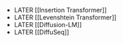 - LATER [[Insertion Transformer]]
- LATER [[Levenshtein Transformer]]
- LATER [[Diffusion-LM]]
- LATER [[DiffuSeq]]